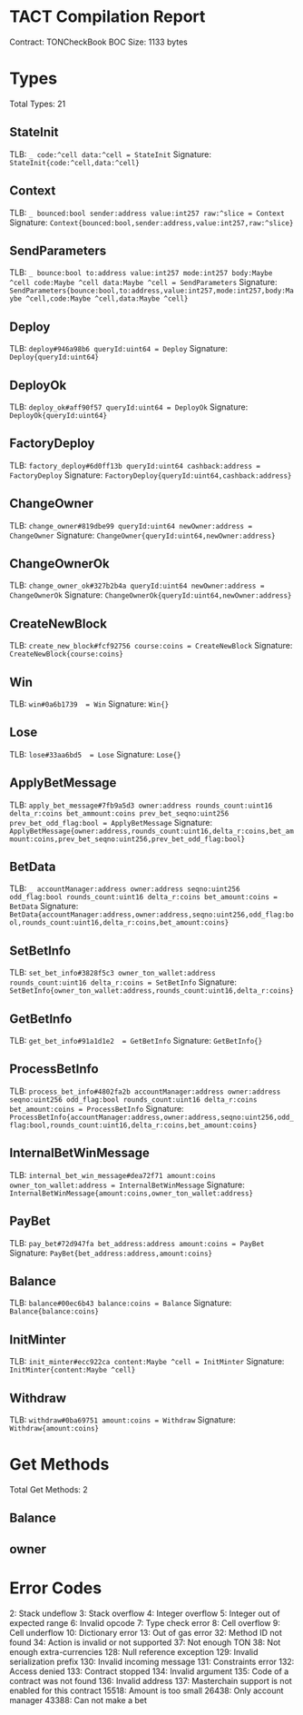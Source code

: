# TACT Compilation Report
Contract: TONCheckBook
BOC Size: 1133 bytes

# Types
Total Types: 21

## StateInit
TLB: `_ code:^cell data:^cell = StateInit`
Signature: `StateInit{code:^cell,data:^cell}`

## Context
TLB: `_ bounced:bool sender:address value:int257 raw:^slice = Context`
Signature: `Context{bounced:bool,sender:address,value:int257,raw:^slice}`

## SendParameters
TLB: `_ bounce:bool to:address value:int257 mode:int257 body:Maybe ^cell code:Maybe ^cell data:Maybe ^cell = SendParameters`
Signature: `SendParameters{bounce:bool,to:address,value:int257,mode:int257,body:Maybe ^cell,code:Maybe ^cell,data:Maybe ^cell}`

## Deploy
TLB: `deploy#946a98b6 queryId:uint64 = Deploy`
Signature: `Deploy{queryId:uint64}`

## DeployOk
TLB: `deploy_ok#aff90f57 queryId:uint64 = DeployOk`
Signature: `DeployOk{queryId:uint64}`

## FactoryDeploy
TLB: `factory_deploy#6d0ff13b queryId:uint64 cashback:address = FactoryDeploy`
Signature: `FactoryDeploy{queryId:uint64,cashback:address}`

## ChangeOwner
TLB: `change_owner#819dbe99 queryId:uint64 newOwner:address = ChangeOwner`
Signature: `ChangeOwner{queryId:uint64,newOwner:address}`

## ChangeOwnerOk
TLB: `change_owner_ok#327b2b4a queryId:uint64 newOwner:address = ChangeOwnerOk`
Signature: `ChangeOwnerOk{queryId:uint64,newOwner:address}`

## CreateNewBlock
TLB: `create_new_block#fcf92756 course:coins = CreateNewBlock`
Signature: `CreateNewBlock{course:coins}`

## Win
TLB: `win#0a6b1739  = Win`
Signature: `Win{}`

## Lose
TLB: `lose#33aa6bd5  = Lose`
Signature: `Lose{}`

## ApplyBetMessage
TLB: `apply_bet_message#7fb9a5d3 owner:address rounds_count:uint16 delta_r:coins bet_ammount:coins prev_bet_seqno:uint256 prev_bet_odd_flag:bool = ApplyBetMessage`
Signature: `ApplyBetMessage{owner:address,rounds_count:uint16,delta_r:coins,bet_ammount:coins,prev_bet_seqno:uint256,prev_bet_odd_flag:bool}`

## BetData
TLB: `_ accountManager:address owner:address seqno:uint256 odd_flag:bool rounds_count:uint16 delta_r:coins bet_amount:coins = BetData`
Signature: `BetData{accountManager:address,owner:address,seqno:uint256,odd_flag:bool,rounds_count:uint16,delta_r:coins,bet_amount:coins}`

## SetBetInfo
TLB: `set_bet_info#3828f5c3 owner_ton_wallet:address rounds_count:uint16 delta_r:coins = SetBetInfo`
Signature: `SetBetInfo{owner_ton_wallet:address,rounds_count:uint16,delta_r:coins}`

## GetBetInfo
TLB: `get_bet_info#91a1d1e2  = GetBetInfo`
Signature: `GetBetInfo{}`

## ProcessBetInfo
TLB: `process_bet_info#4802fa2b accountManager:address owner:address seqno:uint256 odd_flag:bool rounds_count:uint16 delta_r:coins bet_amount:coins = ProcessBetInfo`
Signature: `ProcessBetInfo{accountManager:address,owner:address,seqno:uint256,odd_flag:bool,rounds_count:uint16,delta_r:coins,bet_amount:coins}`

## InternalBetWinMessage
TLB: `internal_bet_win_message#dea72f71 amount:coins owner_ton_wallet:address = InternalBetWinMessage`
Signature: `InternalBetWinMessage{amount:coins,owner_ton_wallet:address}`

## PayBet
TLB: `pay_bet#72d947fa bet_address:address amount:coins = PayBet`
Signature: `PayBet{bet_address:address,amount:coins}`

## Balance
TLB: `balance#00ec6b43 balance:coins = Balance`
Signature: `Balance{balance:coins}`

## InitMinter
TLB: `init_minter#ecc922ca content:Maybe ^cell = InitMinter`
Signature: `InitMinter{content:Maybe ^cell}`

## Withdraw
TLB: `withdraw#0ba69751 amount:coins = Withdraw`
Signature: `Withdraw{amount:coins}`

# Get Methods
Total Get Methods: 2

## Balance

## owner

# Error Codes
2: Stack undeflow
3: Stack overflow
4: Integer overflow
5: Integer out of expected range
6: Invalid opcode
7: Type check error
8: Cell overflow
9: Cell underflow
10: Dictionary error
13: Out of gas error
32: Method ID not found
34: Action is invalid or not supported
37: Not enough TON
38: Not enough extra-currencies
128: Null reference exception
129: Invalid serialization prefix
130: Invalid incoming message
131: Constraints error
132: Access denied
133: Contract stopped
134: Invalid argument
135: Code of a contract was not found
136: Invalid address
137: Masterchain support is not enabled for this contract
15518: Amount is too small
26438: Only account manager
43388: Can not make a bet